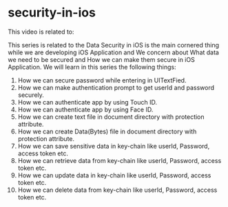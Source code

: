 # security-in-ios
This video is related to:

This series is related to the Data Security in iOS is the main cornered thing while we are developing iOS Application and We concern about What data we need to be secured and How we can make them secure in iOS Application.
 We will learn in this series the following things:

1. How we can secure password while entering in UITextFied.
2. How we can make authentication prompt to get userId and password securely.
3. How we can authenticate app by using Touch ID.
4. How we can authenticate app by using Face ID.
5. How we can create text file in document directory with protection attribute.
6. How we can create Data(Bytes) file in document directory with protection attribute.
7. How we can save sensitive data in key-chain like userId, Password, access token etc.
8. How we can retrieve data from key-chain like userId, Password, access token etc.
9. How we can update data in key-chain like userId, Password, access token etc.
10. How we can delete data from key-chain like userId, Password, access token etc.
